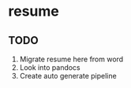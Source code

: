 # resume

## TODO
1. Migrate resume here from word
2. Look into pandocs
3. Create auto generate pipeline
